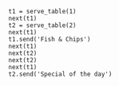 

```
t1 = serve_table(1)
next(t1)
t2 = serve_table(2)
next(t1)
t1.send('Fish & Chips')
next(t1)
next(t2)
next(t2)
next(t1)
t2.send('Special of the day')
```

```

```


```

```


```

```


```

```


```

```


```

```

